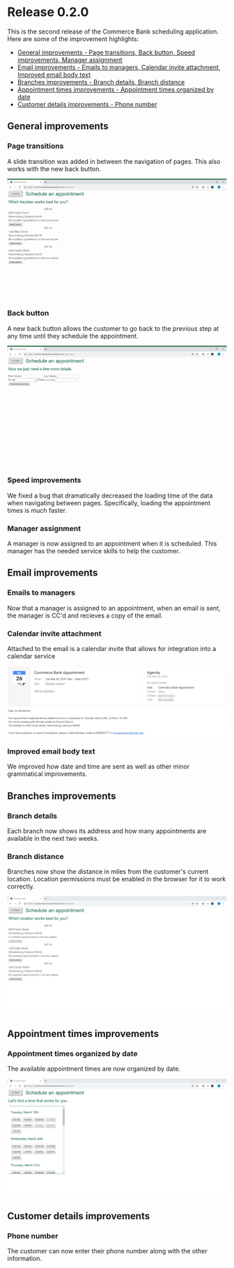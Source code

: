 # Release 0.2.0

This is the second release of the Commerce Bank scheduling application. Here are some of the improvement highlights:


- [General improvements - Page transitions, Back button, Speed improvements, Manager assignment](#general-improvements)
- [Email improvements - Emails to managers, Calendar invite attachment, Improved email body text](#email-improvements)
- [Branches improvements - Branch details, Branch distance](#branches-improvements)
- [Appointment times improvements - Appointment times organized by date](#appointment-times-improvements)
- [Customer details improvements - Phone number](#customer-details-improvements)

## General improvements

### Page transitions

A slide transition was added in between the navigation of pages. This also works with the new back button.

![transition](assets/animation_0_2.gif)

### Back button

A new back button allows the customer to go back to the previous step at any time until they schedule the appointment.

![backButton](assets/goingBack_0_2.gif)

### Speed improvements

We fixed a bug that dramatically decreased the loading time of the data when navigating between pages. Specifically, loading the appointment times is much faster.

### Manager assignment

A manager is now assigned to an appointment when it is scheduled. This manager has the needed service skills to help the customer.

## Email improvements

### Emails to managers

Now that a manager is assigned to an appointment, when an email is sent, the manager is CC'd and recieves a copy of the email.

### Calendar invite attachment

Attached to the email is a calendar invite that allows for integration into a calendar service

![email](assets/email_0_2.png)

### Improved email body text

We improved how date and time are sent as well as other minor grammatical improvements.

## Branches improvements

### Branch details

Each branch now shows its address and how many appointments are available in the next two weeks.

### Branch distance

Branches now show the distance in miles from the customer's current location. Location permissions must be enabled in the browser for it to work correctly.

![branches](assets/branches_0_2.png)

## Appointment times improvements

### Appointment times organized by date

The available appointment times are now organized by date.

![appointmentSlots](assets/appointmentSlots_0_2.png)

## Customer details improvements

### Phone number

The customer can now enter their phone number along with the other information.
